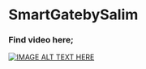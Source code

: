 # SmartGatebySalim

### Find video here;

[![IMAGE ALT TEXT HERE](https://img.youtube.com/vi/FiaagaZrhX8/0.jpg)](https://www.youtube.com/watch?v=FiaagaZrhX8)
